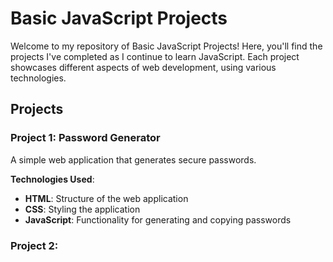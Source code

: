 
# Basic JavaScript Projects

Welcome to my repository of Basic JavaScript Projects! Here, you'll find the projects I've completed as I continue to learn JavaScript. Each project showcases different aspects of web development, using various technologies.

## Projects

### Project 1: Password Generator
A simple web application that generates secure passwords. 

**Technologies Used**:
- **HTML**: Structure of the web application
- **CSS**: Styling the application
- **JavaScript**: Functionality for generating and copying passwords

### Project 2:
